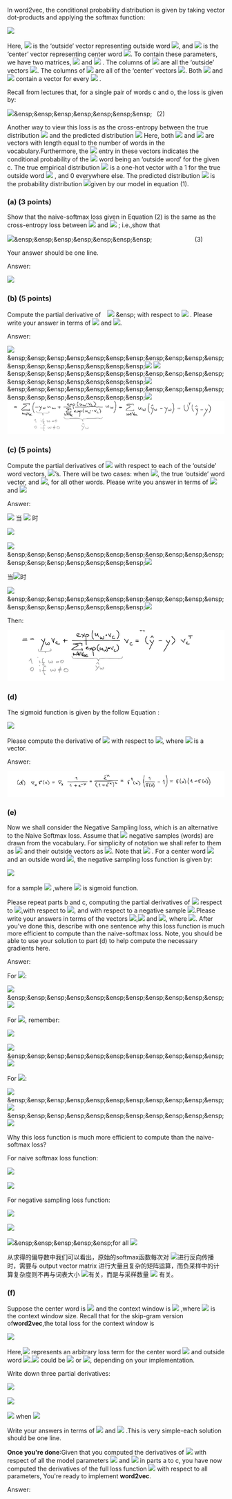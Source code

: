 In word2vec, the conditional probability distribution is given by taking vector dot-products and applying
the softmax function:

![](https://latex.codecogs.com/png.image?\dpi{110}%20P(O=o|C%20=%20c)=\frac{exp(u^T_0v_0)}{\sum_{w\in%20Vocab}exp(u_w^Tv_c)})   

Here,  ![](https://latex.codecogs.com/png.image?\dpi{110}%20u_0) is the ‘outside’ vector representing outside word ![](https://latex.codecogs.com/png.image?\dpi{110}%20o), and ![](https://latex.codecogs.com/png.image?\dpi{110}%20v_c) is the ‘center’ vector representing center word ![](https://latex.codecogs.com/png.image?\dpi{110}%20c). To contain these parameters, we have two matrices, ![](https://latex.codecogs.com/png.image?\dpi{110}%20U) and ![](https://latex.codecogs.com/png.image?\dpi{110}%20V) . The columns of ![](https://latex.codecogs.com/png.image?\dpi{110}%20U) are all the ‘outside’ vectors ![](https://latex.codecogs.com/png.image?\dpi{110}%20u_w). The columns of ![](https://latex.codecogs.com/png.image?\dpi{110}%20V) are all of the ‘center’ vectors ![](https://latex.codecogs.com/png.image?\dpi{110}%20v_w). Both ![](https://latex.codecogs.com/png.image?\dpi{110}%20U) and ![](https://latex.codecogs.com/png.image?\dpi{110}%20V) contain a vector for every
![](https://latex.codecogs.com/png.image?\dpi{110}%20w%20\in%20Vocabulary) .   

Recall from lectures that, for a single pair of words c and o, the loss is given by:  

![](https://latex.codecogs.com/png.image?\dpi{110}%20J_{naive-softmax}(v_c,o,U)=-logP(O=o|C=c))&ensp;&ensp;&ensp;&ensp;&ensp;&ensp;&ensp;&ensp;  (2)  

Another way to view this loss is as the cross-entropy between the true distribution ![](https://latex.codecogs.com/png.image?\dpi{110}%20y) and the predicted
distribution ![](https://latex.codecogs.com/png.image?\dpi{110}%20\hat{y}) Here, both ![](https://latex.codecogs.com/png.image?\dpi{110}%20y) and ![](https://latex.codecogs.com/png.image?\dpi{110}%20\hat{y}) are vectors with length equal to the number of words in the vocabulary.Furthermore, the ![](https://latex.codecogs.com/png.image?\dpi{110}%20k^{th}) entry in these vectors indicates the conditional probability of the ![](https://latex.codecogs.com/png.image?\dpi{110}%20k^{th}) word being an ‘outside word’ for the given c. The true empirical distribution ![](https://latex.codecogs.com/png.image?\dpi{110}%20y) is a one-hot vector with a 1 for the true outside word ![](https://latex.codecogs.com/png.image?\dpi{110}%20o) , and 0 everywhere else. The predicted distribution ![](https://latex.codecogs.com/png.image?\dpi{110}%20\hat{y}) is the probability distribution  ![](https://latex.codecogs.com/png.image?\dpi{110}%20P(O|C=c))given by our model in equation (1).  

### (a) (3 points) 

Show that the naive-softmax loss given in Equation (2) is the same as the cross-entropy loss
between ![](https://latex.codecogs.com/png.image?\dpi{110}%20y) and ![](https://latex.codecogs.com/png.image?\dpi{110}%20\hat{y}) ; i.e.,show that 

![](https://latex.codecogs.com/png.image?\dpi{110}%20-\sum_{w%20\in{Vocab}}y_w%20log(\hat{y}_w)=-log(\hat{y_o}))&ensp;&ensp;&ensp;&ensp;&ensp;&ensp;&ensp;&ensp; &ensp;&ensp;&ensp;&ensp; &ensp;&ensp;&ensp;&ensp;&ensp;&ensp;&ensp;&ensp;(3)   

Your answer should be one line.  

Answer:  

![](https://latex.codecogs.com/png.image?\dpi{110}%20-\sum_{w%20\in{Vocab}}y_w%20log(\hat{y}_w)=-y_olog(\hat{y_o})-\sum_{w%20\in%20Vocab,w\neq%20o}y_wlog(\hat{y_w})=-log(\hat{y_o}))
 
### (b) (5 points) 

Compute the partial derivative of &ensp; ![](https://latex.codecogs.com/png.image?\dpi{110}%20J_{naive-softmax}(v_c,%20o,%20U)) &ensp; with respect to ![](https://latex.codecogs.com/png.image?\dpi{110}%20v_c) . Please write your answer in terms of ![](https://latex.codecogs.com/png.image?\dpi{110}%20y,\hat{y}) and ![](https://latex.codecogs.com/png.image?\dpi{110}%20v_c).  

Answer:

![](https://latex.codecogs.com/png.image?\dpi{110}%20J_{naive-softmax}(v_c,o,U)=-log(P(O=o|C=c)))      
&ensp;&ensp;&ensp;&ensp;&ensp;&ensp;&ensp;&ensp;&ensp;&ensp;&ensp;&ensp;&ensp;&ensp;&ensp;&ensp;&ensp;&ensp;![](https://latex.codecogs.com/png.image?\dpi{110}%20=-log(\frac{exp(u_o^Tv_c)}{\sum_{w\in%20Vocab}exp(u_w^Tv_c)})=-u_o^Tv_c+log(\sum_{w\in%20Vocab}exp(u_w^T%20v_c)))
![](https://latex.codecogs.com/png.image?\dpi{110}%20\frac{\partial%20J_{naive-softmax(v_c,o,U)}}{\partial%20v_c}=-u_o+\frac{\partial%20(log(\sum_{w\in%20Vocab}exp(u_w^T%20v_c)))}{\partial%20v_c})     
&ensp;&ensp;&ensp;&ensp;&ensp;&ensp;&ensp;&ensp;&ensp;&ensp;&ensp;&ensp;&ensp;&ensp;&ensp;&ensp;&ensp;&ensp;![](https://latex.codecogs.com/png.image?\dpi{110}%20=u_o+\frac{1}{\sum_{w\in%20Vocab}exp(u_w^Tv_c)}\sum_{w\in%20Vocab}\frac{\partial%20(exp(u_w^T%20v_c))}{\partial%20v_c})        
&ensp;&ensp;&ensp;&ensp;&ensp;&ensp;&ensp;&ensp;&ensp;&ensp;&ensp;&ensp;&ensp;&ensp;&ensp;&ensp;&ensp;&ensp;![](https://latex.codecogs.com/png.image?\dpi{110}%20=-u_o+\frac{1}{\sum_{w\in%20Vocab}exp(u_w^T%20v_c)}\sum_{w\in%20Vocab}exp(u_w^T%20v_c)u_w)      
![](https://github.com/weiweia92/blog/blob/main/NLP/CS224n/lecture2/img/Screen%20Shot%202021-07-01%20at%204.15.13%20PM.png)
### (c) (5 points) 

Compute the partial derivatives of ![](https://latex.codecogs.com/png.image?\dpi{110}%20J_{naive-softmax}(v_c,%20o,%20U)) with respect to each of the ‘outside’ word vectors, ![](https://latex.codecogs.com/png.image?\dpi{110}%20u_w)’s. There will be two cases: when ![](https://latex.codecogs.com/png.image?\dpi{110}%20w=o), the true ‘outside’ word vector, and ![](https://latex.codecogs.com/png.image?\dpi{110}%20w\neq%20o), for all other words. Please write you answer in terms of ![](https://latex.codecogs.com/png.image?\dpi{110}%20y,\hat{y}) and ![](https://latex.codecogs.com/png.image?\dpi{110}%20U)

Answer:

![](https://latex.codecogs.com/png.image?\dpi{110}%20\frac{\partial%20J(v_c,o,U)}{\partial%20u_w}==\frac{\partial%20u_o^Tv_c}{\partial%20u_w}+\frac{\partial%20(log\sum_{w\in%20Vocab}exp(u_w^Tv_c))}{\partial%20u_w})   
当 ![](https://latex.codecogs.com/png.image?\dpi{110}%20w\neq%20o) 时   

![](https://latex.codecogs.com/png.image?\dpi{110}%20-\frac{\partial%20u_o^Tv_c}{\partial%20u_w}=0)    

![](https://latex.codecogs.com/png.image?\dpi{110}%20\therefore%20\frac{\partial%20J}{\partial%20u_w}=\frac{\partial%20(log\sum_{w%20\in%20Vocab}exp(u_w^Tv_c))}{\partial%20u_w}=\frac{1}{\sum_{w%20\in%20Vocab}exp(u_w^Tv_c)}\sum_{w%20\in%20Vocab}exp(u_w^Tv_c)v_c)    
&ensp;&ensp;&ensp;&ensp;&ensp;&ensp;&ensp;&ensp;&ensp;&ensp;&ensp;&ensp;&ensp;&ensp;&ensp;&ensp;&ensp;&ensp;![](https://latex.codecogs.com/png.image?\dpi{110}%200+p(O=w|C=c)v_c=\hat{y_w}v_c)

当![](https://latex.codecogs.com/png.image?\dpi{110}%20w=o)时  

![](https://latex.codecogs.com/png.image?\dpi{110}%20\frac{\partial%20J(v_c,o,U)}{\partial%20u_w}=-v_c+p(O=o|C=c)v_c)    
&ensp;&ensp;&ensp;&ensp;&ensp;&ensp;&ensp;&ensp;&ensp;&ensp;&ensp;&ensp;&ensp;&ensp;&ensp;&ensp;&ensp;&ensp;![](https://latex.codecogs.com/png.image?\dpi{110}%20=\hat{y_w}v_c-v_c=(\hat{y_w}-1)v_c)

Then:

![](https://github.com/weiweia92/blog/blob/main/NLP/CS224n/lecture2/img/Screen%20Shot%202021-07-01%20at%204.26.44%20PM.png)

### (d)

The sigmoid function is given by the follow Equation :

![](https://latex.codecogs.com/png.image?\dpi{110}%20\sigma(x)=\frac{1}{1+e^{-x}}=\frac{e^x}{e^x+1})

Please compute the derivative of ![](https://latex.codecogs.com/png.image?\dpi{110}%20\sigma(x)) with respect to ![](https://latex.codecogs.com/png.image?\dpi{110}%20x), where ![](https://latex.codecogs.com/png.image?\dpi{110}%20x) is a vector.     

Answer:

![](https://github.com/weiweia92/blog/blob/main/NLP/CS224n/lecture2/img/Screen%20Shot%202021-07-01%20at%204.30.16%20PM.png)

### (e)

Now we shall consider the Negative Sampling loss, which is an alternative to the Naive Softmax loss. Assume that ![](https://latex.codecogs.com/png.image?\dpi{110}%20K) negative samples (words) are drawn from the vocabulary. For simplicity of notation we shall refer to them as ![](https://latex.codecogs.com/png.image?\dpi{110}%20w_1,w_2,...,w_K) and their outside vectors as ![](https://latex.codecogs.com/png.image?\dpi{110}%20u_1,...,u_K). Note that ![](https://latex.codecogs.com/png.image?\dpi{110}%20o%20\notin%20\{w_1,...,w_K%20\}) . For a center word ![](https://latex.codecogs.com/png.image?\dpi{110}%20c) and an outside word ![](https://latex.codecogs.com/png.image?\dpi{110}%20o), the negative sampling loss function is given by:  

![](https://latex.codecogs.com/png.image?\dpi{110}%20J_{neg-sample}(v_c,o,U)=-log(\sigma(u_o^Tv_c))-\sum_{k=1}^Klog(\sigma(-u_k^Tv_c)))    

for a sample  ![](https://latex.codecogs.com/png.image?\dpi{110}%20w_1,w_2,...,w_K) ,where ![](https://latex.codecogs.com/png.image?\dpi{110}%20\sigma(\cdot)) is sigmoid function.

Please repeat parts b and c, computing the partial derivatives of ![](https://latex.codecogs.com/png.image?\dpi{110}%20J_{neg-sample}) respect to ![](https://latex.codecogs.com/png.image?\dpi{110}%20v_c),with respect to ![](https://latex.codecogs.com/png.image?\dpi{110}%20u_o), and with respect to a negative sample ![](https://latex.codecogs.com/png.image?\dpi{110}%20u_k).Please write your answers in terms of the vectors ![](https://latex.codecogs.com/png.image?\dpi{110}%20u_o),![](https://latex.codecogs.com/png.image?\dpi{110}%20v_c) and ![](https://latex.codecogs.com/png.image?\dpi{110}%20u_k), where ![](https://latex.codecogs.com/png.image?\dpi{110}%20k%20\in%20[1,K]). After you've done this, describe with one sentence why this loss function is much more efficient to compute than the naive-softmax loss. Note, you should be able to use your solution to part (d) to help compute the necessary gradients here.

Answer:

For ![](https://latex.codecogs.com/png.image?\dpi{110}%20v_c):

![](https://latex.codecogs.com/png.image?\dpi{110}%20\frac{\partial%20J_{neg-sample}}{\partial%20v_c}=(\sigma(u_o^Tv_c)-1)u_o+\sum_{k=1}^{K}(1-\sigma(-u_k^Tv_c))u_k)     
&ensp;&ensp;&ensp;&ensp;&ensp;&ensp;&ensp;&ensp;&ensp;&ensp;&ensp;![](https://latex.codecogs.com/png.image?\dpi{110}%20=(\sigma(u_o^Tv_c)-1)u_o+\sum_{k=1}^K\sigma(u_k^Tv_c)u_k)

For ![](https://latex.codecogs.com/png.image?\dpi{110}%20u_o), remember:     

![](https://latex.codecogs.com/png.image?\dpi{110}%20o%20\notin%20\{w_1,...,w_K%20\})

![](https://latex.codecogs.com/png.image?\dpi{110}%20\frac{\partial%20J_{neg-sample}}{\partial%20u_o}=-\frac{1}{\sigma(u_o^Tv_c)}\cdot%20\sigma(u_o^Tv_c)(1-\sigma(u_o^Tv_c))v_c)      
&ensp;&ensp;&ensp;&ensp;&ensp;&ensp;&ensp;&ensp;&ensp;&ensp;&ensp;![](https://latex.codecogs.com/png.image?\dpi{110}%20=(\sigma(u_o^Tv_c)-1)v_c)   

For ![](https://latex.codecogs.com/png.image?\dpi{110}%20u_k):

![](https://latex.codecogs.com/png.image?\dpi{110}%20\frac{\partial%20J_{neg-sample}}{\partial%20u_o}=-\frac{1}{\sigma(-u_k^Tv_c)}\cdot%20\[\sigma(-u_k^Tv_c)(1-\sigma(-u_k^Tv_c))%20\](-v_c))     
&ensp;&ensp;&ensp;&ensp;&ensp;&ensp;&ensp;&ensp;&ensp;&ensp;&ensp;![](https://latex.codecogs.com/png.image?\dpi{110}%20=(1-\sigma(-u_k^Tv_c))v_c)     
&ensp;&ensp;&ensp;&ensp;&ensp;&ensp;&ensp;&ensp;&ensp;&ensp;&ensp;![](https://latex.codecogs.com/png.image?\dpi{110}%20=\sigma(u_k^Tv_c)v_c)    

Why this loss function is much more efficient to compute than the naive-softmax loss?

For naive softmax loss function:

![](https://latex.codecogs.com/png.image?\dpi{110}%20\frac{\partial%20J(v_c,o,U)}{\partial%20v_c}=U(\hat{y}-y))

![](https://latex.codecogs.com/png.image?\dpi{110}%20\frac{\partial%20J(v_c,o,U)}{\partial%20U}=v_c(\hat{y}-y)^T)

For negative sampling loss function:

![](https://latex.codecogs.com/png.image?\dpi{110}%20\frac{\partial%20J}{\partial%20v_c}=\sigma(-u_o^Tv_c)u_o+\sum_{k=1}^{K}\sigma(u_k^Tv_c)u_k)

![](https://latex.codecogs.com/png.image?\dpi{110}%20\frac{\partial%20J}{\partial%20u_o}=\sigma(-u_o^Tv_c)v_c=(\sigma(u_o^Tv_c)-1)v_c)

![](https://latex.codecogs.com/png.image?\dpi{110}%20\frac{\partial%20J}{\partial%20u_k}=\sigma(u_k^Tv_c)v_c)&ensp;&ensp;&ensp;&ensp;&ensp;for all ![](https://latex.codecogs.com/png.image?\dpi{110}%20k=1,2,...,K)

从求得的偏导数中我们可以看出，原始的softmax函数每次对 ![](https://latex.codecogs.com/png.image?\dpi{110}%20v_c)进行反向传播时，需要与 output vector matrix 进行大量且复杂的矩阵运算，而负采样中的计算复杂度则不再与词表大小 ![](https://latex.codecogs.com/png.image?\dpi{110}%20V)有关，而是与采样数量 ![](https://latex.codecogs.com/png.image?\dpi{110}%20K) 有关。  

### (f)

Suppose the center word is ![](https://latex.codecogs.com/png.image?\dpi{110}%20c=w_t) and the context window is ![](https://latex.codecogs.com/png.image?\dpi{110}%20\[%20w_{t-m},...,w_{t-1},w_t,w_{t+1},...,w_{t+m}\]) ,where ![](https://latex.codecogs.com/png.image?\dpi{110}%20m) is the context window size. Recall that for the skip-gram version of**word2vec**,the total loss for the context window is 

![](https://latex.codecogs.com/png.image?\dpi{110}%20J_{skip-gram}(v_c,w_{t-m},...,w_{t+m},U)=\sum_{-m\leq%20j\leq%20m%20\%20j\neq%20o}J(v_c,w_{t+j},U))    

Here,![](https://latex.codecogs.com/png.image?\dpi{110}%20J(v_c,w_{t+j},U)) represents an arbitrary loss term for the center word ![](https://latex.codecogs.com/png.image?\dpi{110}%20c=w_t) and outside word ![](https://latex.codecogs.com/png.image?\dpi{110}%20w_{t+j}).![](https://latex.codecogs.com/png.image?\dpi{110}%20J(v_c,w_{t+j},U)) could be ![](https://latex.codecogs.com/png.image?\dpi{110}%20J_{naive-softmax}(v_c,w_{t+j},U)) or ![](https://latex.codecogs.com/png.image?\dpi{110}%20J_{neg-softmax}(v_c,w_{t+j},U)), depending on your implementation.   

Write down three partial derivatives:

![](https://latex.codecogs.com/png.image?\dpi{110}%20\partial%20J_{skip-gram}(v_c,w_{t-m},...,w_{t+m},U)/\partial%20U)

![](https://latex.codecogs.com/png.image?\dpi{110}%20\partial%20J_{skip-gram}(v_c,w_{t-m},...,w_{t+m},U)/\partial%20v_c)

![](https://latex.codecogs.com/png.image?\dpi{110}%20\partial%20J_{skip-gram}(v_c,w_{t-m},...,w_{t+m},U)/\partial%20v_w) when ![](https://latex.codecogs.com/png.image?\dpi{110}%20w%20\neq%20c)  

Write your answers in terms of ![](https://latex.codecogs.com/png.image?\dpi{110}%20\partial%20J(v_c,w_{t+j},U)/%20\partial%20U) and ![](https://latex.codecogs.com/png.image?\dpi{110}%20\partial%20J(v_c,w_{t+j},U)/%20\partial%20v_c) .This is very simple-each solution should be one line.

**Once you're done**:Given that you computed the derivatives of ![](https://latex.codecogs.com/png.image?\dpi{110}%20\partial%20J(v_c,w_{t+j},U)) with respect of all the model parameters ![](https://latex.codecogs.com/png.image?\dpi{110}%20U) and ![](https://latex.codecogs.com/png.image?\dpi{110}%20V) in parts a to c, you have now computed the derivatives of the full loss function ![](https://latex.codecogs.com/png.image?\dpi{110}%20J_{skip-gram}) with respect to all parameters, You're ready to implement **word2vec**.

Answer:

![]()
